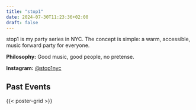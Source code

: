 ```yaml
---
title: "stop1"
date: 2024-07-30T11:23:36+02:00
draft: false
---
```


stop1 is my party series in NYC. The concept is simple: a warm, accessible, music forward party for everyone.   

**Philosophy:** Good music, good people, no pretense.

**Instagram:** [@stop1nyc](https://instagram.com/stop1nyc)

<!-- **Next event**: October 18th at Hellphone -->
## Past Events

{{< poster-grid >}}


